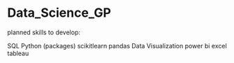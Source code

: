 # Data_Science_GP

planned skills to develop:

SQL
Python (packages)
  scikitlearn
  pandas
Data Visualization
  power bi
  excel
  tableau
